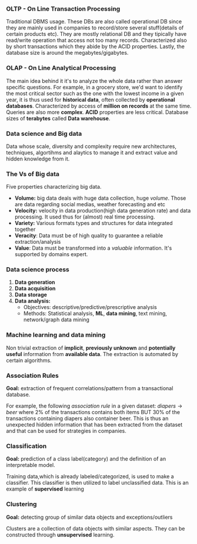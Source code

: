 ### OLTP - On Line Transaction Processing
Traditional DBMS usage.
These DBs are also called operational DB since they are mainly used in companies
to record/store several stuff(details of certain products etc).
They are mostly relational DB and they tipically have read/write operation that access not too many records.
Characterized also by short transactions which they abide by the ACID properties.
Lastly, the database size is around the megabytes/gigabytes.

### OLAP - On Line Analytical Processing
The main idea behind it it's to analyze the whole data rather than answer specific questions.
For example, in a grocery store, we'd want to identify the most critical sector such as the one with the lowest income in a given year, it is thus used for **historical data**, often collected by **operational databases**.
Characterized by access of **million on records** at the same time.
Queries are also more **complex**.
**ACID** properties are less critical.
Database sizes of **terabytes** called **Data warehouse**.



### Data science and Big data
Data whose scale, diversity and complexity require new architectures, techniques, algortihms and alaytics to manage it and extract value and hidden knowledge from it.

### The Vs of Big data
Five properties characterizing big data.
- **Volume:** big data deals with huge data collection, huge *volume*. Those are data regarding social medias, weather forecasting and etc
- **Velocity:** velocity in data production(high data generation rate) and data processing. It used thus for (almost) real time processing.
- **Variety:** Various formats types and structures for data integrated together
- **Veracity**: Data must be of high quality to guarantee a reliable extraction/analysis
- **Value**: Data must be transformed into a *valuable* information. It's supported by domains expert.

### Data science process
1. **Data generation**
2. **Data acquisition**
3. **Data storage**
4. **Data analysis:**
	- Objectives: descriptive/predictive/prescriptive analysis
	- Methods: Statistical analysis, **ML**, **data mining**, text mining, network/graph data mining

### Machine learning and data mining
Non  trivial extraction of **implicit**, **previously unknown** and **potentially useful** information from **available data**.
The extraction is automated by certain algorithms.

### Association Rules
**Goal:** extraction of frequent correlations/pattern from a transactional database.

For example, the following *association rule* in a given dataset:
$diapers \rightarrow beer$ 
where 2% of the transactions contains both items BUT
30% of the transactions containing diapers also container beer.
This is thus an unexpected hidden information that has been extracted from the dataset and that can be used for strategies in companies.

### Classification
**Goal:** prediction of a class label(category) and the definition of an interpretable model.

Training data,which is already labeled/categorized, is used to make a classifier.
This classifier is then utilized to label unclassified data.
This is an example of **supervised** learning

### Clustering
**Goal:** detecting group of similar data objects and exceptions/outliers

Clusters are a collection of data objects with similar aspects.
They can be constructed through **unsupervised** learning.